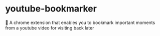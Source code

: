 # youtube-bookmarker
🔖 A chrome extension that enables you to bookmark important moments from a youtube video for visiting back later
